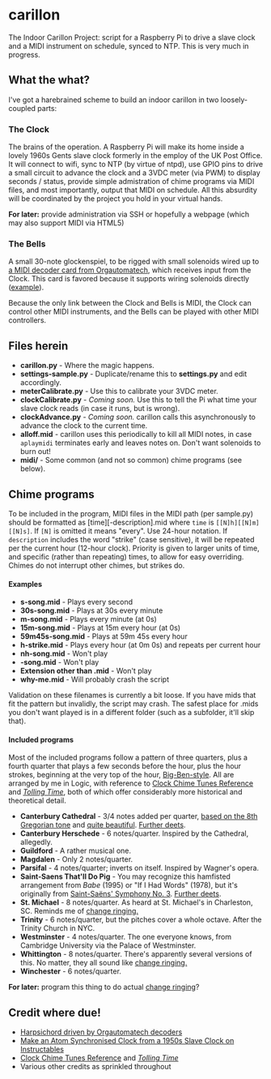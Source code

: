 # carillon
The Indoor Carillon Project: script for a Raspberry Pi to drive a slave clock and a MIDI instrument on schedule, synced to NTP. This is very much in progress.

## What the what?
I've got a harebrained scheme to build an indoor carillon in two loosely-coupled parts:

### The Clock
The brains of the operation. A Raspberry Pi will make its home inside a lovely 1960s Gents slave clock formerly in the employ of the UK Post Office. It will connect to wifi, sync to NTP (by virtue of ntpd), use GPIO pins to drive a small circuit to advance the clock and a 3VDC meter (via PWM) to display seconds / status, provide simple admistration of chime programs via MIDI files, and most importantly, output that MIDI on schedule. All this absurdity will be coordinated by the project you hold in your virtual hands.

**For later:** provide administration via SSH or hopefully a webpage (which may also support MIDI via HTML5)

### The Bells
A small 30-note glockenspiel, to be rigged with small solenoids wired up to [a MIDI decoder card from Orgautomatech](http://www.orgautomatech.com/), which receives input from the Clock. This card is favored because it supports wiring solenoids directly ([example](https://www.youtube.com/watch?v=UbwfAc0AKhk)).

Because the only link between the Clock and Bells is MIDI, the Clock can control other MIDI instruments, and the Bells can be played with other MIDI controllers.

## Files herein
* **carillon.py** - Where the magic happens.
* **settings-sample.py** - Duplicate/rename this to **settings.py** and edit accordingly.
* **meterCalibrate.py** - Use this to calibrate your 3VDC meter.
* **clockCalibrate.py** - *Coming soon.* Use this to tell the Pi what time your slave clock reads (in case it runs, but is wrong).
* **clockAdvance.py** - *Coming soon.* carillon calls this asynchronously to advance the clock to the current time.
* **alloff.mid** - carillon uses this periodically to kill all MIDI notes, in case `aplaymidi` terminates early and leaves notes on. Don't want solenoids to burn out!
* **midi/** - Some common (and not so common) chime programs (see below).

## Chime programs
To be included in the program, MIDI files in the MIDI path (per sample.py) should be formatted as
    [time][-description].mid
where `time` is `[[N]h][[N]m][[N]s]`. If `[N]` is omitted it means "every". Use 24-hour notation. If `description` includes the word "strike" (case sensitive), it will be repeated per the current hour (12-hour clock). Priority is given to larger units of time, and specific (rather than repeating) times, to allow for easy overriding. Chimes do not interrupt other chimes, but strikes do.

#### Examples
* **s-song.mid** - Plays every second
* **30s-song.mid** - Plays at 30s every minute
* **m-song.mid** - Plays every minute (at 0s)
* **15m-song.mid** - Plays at 15m every hour (at 0s)
* **59m45s-song.mid** - Plays at 59m 45s every hour
* **h-strike.mid** - Plays every hour (at 0m 0s) and repeats per current hour
* **nh-song.mid** - Won't play
* **-song.mid** - Won't play
* **Extension other than .mid** - Won't play
* **why-me.mid** - Will probably crash the script

Validation on these filenames is currently a bit loose. If you have mids that fit the pattern but invalidly, the script may crash. The safest place for .mids you don't want played is in a different folder (such as a subfolder, it'll skip that).

#### Included programs
Most of the included programs follow a pattern of three quarters, plus a fourth quarter that plays a few seconds before the hour, plus the hour strokes, beginning at the very top of the hour, [Big-Ben-style](https://www.youtube.com/watch?v=bmZ2bpJKXUI). All are arranged by me in Logic, with reference to [Clock Chime Tunes Reference](http://www.clockguy.com/SiteRelated/SiteReferencePages/ClockChimeTunes.html) and [*Tolling Time*](http://www.mtosmt.org/issues/mto.00.6.4/mto.00.6.4.harrison.html?q=mto/issues/mto.00.6.4/mto.00.6.4.harrison.html), both of which offer considerably more historical and theoretical detail.
* **Canterbury Cathedral** - 3/4 notes added per quarter, [based on the 8th Gregorian tone](https://books.google.com/books?id=MR9GAQAAMAAJ&pg=PA14&lpg=PA14&dq=canterbury+cathedral+quarter+hour+chime&source=bl&ots=aN0UtyMD39&sig=ot3oeovs5TKWbAQBfKYJk_JcnjI&hl=en&sa=X&ved=0ahUKEwjXlKXX8pTMAhVB7SYKHQ9eB4MQ6AEILDAD#v=onepage&q&f=false) and [quite beautiful](https://www.youtube.com/watch?v=CrLb1XL65Bk). [Further deets](http://www.kenthistoryforum.co.uk/index.php?topic=4805.msg113620#msg113620).
* **Canterbury Herschede** - 6 notes/quarter. Inspired by the Cathedral, allegedly.
* **Guildford** - A rather musical one.
* **Magdalen** - Only 2 notes/quarter.
* **Parsifal** - 4 notes/quarter; inverts on itself. Inspired by Wagner's opera.
* **Saint-Saens That'll Do Pig** - You may recognize this hamfisted arrangement from *Babe* (1995) or "If I Had Words" (1978), but it's originally from [Saint-Saëns' Symphony No. 3](https://www.youtube.com/watch?v=ZWCZq33BrOo). [Further deets](http://www.classicfm.com/composers/saint-saens/guides/organ-symphony-jane-jones/).
* **St. Michael** - 8 notes/quarter. As heard at St. Michael's in Charleston, SC. Reminds me of [change ringing.](https://en.wikipedia.org/wiki/Change_ringing)
* **Trinity** - 6 notes/quarter, but the pitches cover a whole octave. After the Trinity Church in NYC.
* **Westminster** - 4 notes/quarter. The one everyone knows, from Cambridge University via the Palace of Westminster.
* **Whittington** - 8 notes/quarter. There's apparently several versions of this. No matter, they all sound like [change ringing.](https://en.wikipedia.org/wiki/Change_ringing)
* **Winchester** - 6 notes/quarter.

**For later:** program this thing to do actual [change ringing](https://en.wikipedia.org/wiki/Change_ringing)?

## Credit where due!
* [Harpsichord driven by Orgautomatech decoders](https://www.youtube.com/watch?v=UbwfAc0AKhk)
* [Make an Atom Synchronised Clock from a 1950s Slave Clock on Instructables](http://www.instructables.com/id/Make-an-Atom-Synchronised-Clock-from-a-1950s-Slav/)
* [Clock Chime Tunes Reference](http://www.clockguy.com/SiteRelated/SiteReferencePages/ClockChimeTunes.html) and [*Tolling Time*](http://www.mtosmt.org/issues/mto.00.6.4/mto.00.6.4.harrison.html?q=mto/issues/mto.00.6.4/mto.00.6.4.harrison.html)
* Various other credits as sprinkled throughout